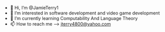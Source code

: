 - 👋 Hi, I’m @JamieTerry1
- 👀 I’m interested in software development and video game development
- 🌱 I’m currently learning Computability And Language Theory 
- 📫 How to reach me --> jterry4800@yahoo.com

